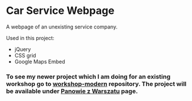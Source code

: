 # Car Service Webpage

A webpage of an unexisting service company. 

Used in this project: 
- jQuery
- CSS grid
- Google Maps Embed

### To see my newer project which I am doing for an existing workshop go to [workshop-modern](https://github.com/wroclawianka/workshop-modern) repository. The project will be available under [Panowie z Warszatu](http://panowiezwarsztatu.pl/) page. 
